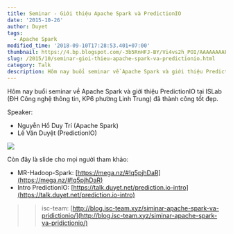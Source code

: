 ```yaml
---
title: Seminar - Giới thiệu Apache Spark và PredictionIO
date: '2015-10-26'
author: Duyet
tags:
  - Apache Spark
modified_time: '2018-09-10T17:28:53.401+07:00'
thumbnail: https://4.bp.blogspot.com/-3b5RnHFJ-BY/Vi4vs2h_POI/AAAAAAAAFLo/oBzbFHmhIGs/s1600/12087179_910280965688222_3487820241091688604_o.jpg
slug: /2015/10/seminar-gioi-thieu-apache-spark-va-predictionio.html
category: Talk
description: Hôm nay buổi seminar về Apache Spark và giới thiệu PredictionIO tại ISLab (ĐH Công nghệ thông tin, KP6 phường Linh Trung) đã thành công tốt đẹp.
---
```


Hôm nay buổi seminar về Apache Spark và giới thiệu PredictionIO tại ISLab (ĐH Công nghệ thông tin, KP6 phường Linh Trung) đã thành công tốt đẹp.

Speaker:

- Nguyễn Hồ Duy Trí (Apache Spark)
- Lê Văn Duyệt (PredictionIO)

![](https://4.bp.blogspot.com/-3b5RnHFJ-BY/Vi4vs2h_POI/AAAAAAAAFLo/oBzbFHmhIGs/s640/12087179_910280965688222_3487820241091688604_o.jpg)

Còn đây là slide cho mọi người tham khảo:

- MR-Hadoop-Spark: [https://mega.nz/#!q5pjhDaR](https://mega.nz/#!q5pjhDaR)
- Intro PredictionIO: [https://talk.duyet.net/prediction.io-intro](https://talk.duyet.net/prediction.io-intro)

> > isc-team: [http://blog.isc-team.xyz/siminar-apache-spark-va-pridictionio/](http://blog.isc-team.xyz/siminar-apache-spark-va-pridictionio/)
